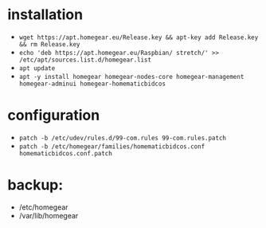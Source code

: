# installation
 - `wget https://apt.homegear.eu/Release.key && apt-key add Release.key && rm Release.key`
 - `echo 'deb https://apt.homegear.eu/Raspbian/ stretch/' >> /etc/apt/sources.list.d/homegear.list`
 - `apt update`
 - `apt -y install homegear homegear-nodes-core homegear-management homegear-adminui homegear-homematicbidcos`

# configuration
 - `patch -b /etc/udev/rules.d/99-com.rules 99-com.rules.patch`
 - `patch -b /etc/homegear/families/homematicbidcos.conf homematicbidcos.conf.patch`

# backup:
 - /etc/homegear
 - /var/lib/homegear
